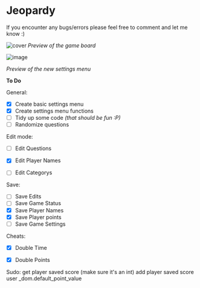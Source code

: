 # Jeopardy

If you encounter any bugs/errors please feel free to comment and let me know :)
 
 
![cover](https://user-images.githubusercontent.com/91269723/145595696-0e7677cc-ec0b-40e4-9b46-91a8f1714cda.PNG)
*Preview of the game board*


![image](https://user-images.githubusercontent.com/91269723/160221985-61a29408-777b-4dce-a563-8103d48ccf1b.png)

*Preview of the new settings menu*


**To Do**

General: 
- [x] Create basic settings menu 
- [x] Create settings menu functions 
- [ ] Tidy up some code *(that should be fun :P)*
- [ ] Randomize questions 

Edit mode: 
 - [ ] Edit Questions
 - [x] Edit Player Names
 - [ ] Edit Categorys 


Save: 
 - [ ] Save Edits
 - [ ] Save Game Status
 - [x] Save Player Names
 - [x] Save Player points
 - [ ] Save Game Settings 

Cheats: 
 - [x] Double Time
 - [x] Double Points


Sudo: 
    get player saved score (make sure it's an int) 
    add player saved score user _dom.default_point_value
